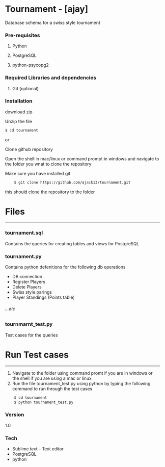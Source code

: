# Tournament - [ajay]
Database schema for a swiss style tournament

### Pre-requisites

1) Python

2) PostgreSQL

3) python-psycopg2
### Required Libraries and dependencies

1) Git (optional)

### Installation

download zip	

Unzip the file 
```sh
$ cd tournament
```
or
    
Clone github repository
	
Open the shell in mac/linux or command prompt in windows and navigate to the folder you wnat to clone the repository
	
Make sure you have installed git
	
```sh
	$ git clone https://github.com/ajack13/tournament.git
```
this should clone the repository to the folder

# Files
---------------------------------------------------
### tournament.sql
Contains the queries for creating tables and views for PostgreSQL
### tournament.py
Contains python defenitions for the following db operations
* DB connection
* Register Players
* Delete Players
* Swiss style parings
* Player Standings (Points table)
###### ...etc
### tournmarnt_test.py
Test cases for the queries
# Run Test cases
---------------------------------------------------
1)	Navigate to the folder using command promt if you are in windows or the shell if you are using a mac or linux
2)	Run the file tournament_test.py using python by typing the following command to run through the test cases 

```sh
    $ cd tournament
	$ python tournament_test.py
```

### Version
1.0

### Tech
* Sublime text - Text editor 
* PostgreSQL
* python

